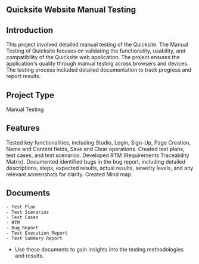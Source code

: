 ## Quicksite Website Manual Testing

## Introduction
This project involved detailed manual testing of the Quicksite. 
The Manual Testing of Quicksite focuses on validating the functionality, usability, and compatibility of the Quicksite web application.
The project ensures the application's quality through manual testing across browsers and devices.
The testing process included detailed documentation to track progress and report results.

## Project Type
Manual Testing                                                                                                

## Features
Tested key functionalities, including Studio, Login, Sign-Up, Page Creation, Name and Content fields, Save and Clear operations.
Created test plans, test cases, and test scenarios.
Developed RTM (Requirements Traceability Matrix).
Documented identified bugs in the bug report, including detailed descriptions, steps, expected results, actual results, severity levels, and any relevant screenshots for clarity.
Created Mind map.

## Documents
    - Test Plan
    - Test Scenarios
    - Test Cases
    - RTM 
    - Bug Report
    - Test Execution Report
    - Test Summary Report
  - Use these documents to gain insights into the testing methodologies and results.
